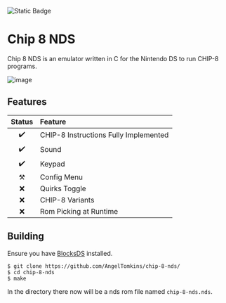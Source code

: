 ![Static Badge](https://img.shields.io/badge/angeltomkins%2Fchip--8--nds-red?logo=Github&label=github.com%2F&link=https%3A%2F%2Fgithub.com%2FAngelTomkins%2Fchip-8-nds)
# Chip 8 NDS
Chip 8 NDS is an emulator written in C for the Nintendo DS to run CHIP-8 programs.

![image](https://github.com/AngelTomkins/chip-8-nds/assets/67720650/77d424fe-cbbe-4cad-aa4b-8512beb799ad)

## Features

| Status | Feature |
| :-----: | :------ |
| ✔️ | CHIP-8 Instructions Fully Implemented |
| ✔️ | Sound |
| ✔️ | Keypad |
| ⚒️ | Config Menu |
| ❌ | Quirks Toggle |
| ❌ | CHIP-8 Variants |
| ❌ | Rom Picking at Runtime |

## Building
Ensure you have [BlocksDS](https://blocksds.github.io/docs/) installed.
```
$ git clone https://github.com/AngelTomkins/chip-8-nds/
$ cd chip-8-nds
$ make
```
In the directory there now will be a nds rom file named `chip-8-nds.nds`.
